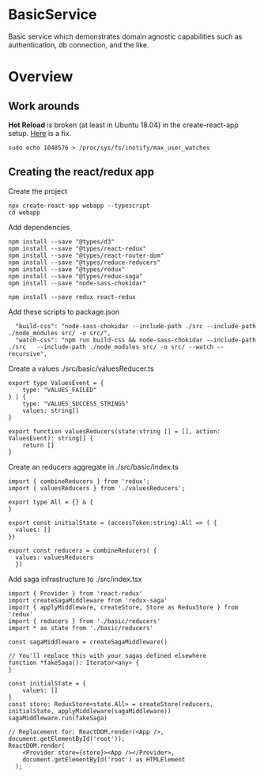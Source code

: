 # BasicService
Basic service which demonstrates domain agnostic capabilities such as authentication, db connection, and the like. 



# Overview

## Work arounds

**Hot Reload** is broken (at least in Ubuntu 18.04) in the create-react-app setup. [Here](https://stackoverflow.com/questions/42189575/create-react-app-reload-not-working) is a fix.

    sudo echo 1048576 > /proc/sys/fs/inotify/max_user_watches


## Creating the react/redux app

Create the project

    npx create-react-app webapp --typescript
    cd webapp

Add dependencies    

    npm install --save "@types/d3"
    npm install --save "@types/react-redux"
    npm install --save "@types/react-router-dom"
    npm install --save "@types/reduce-reducers"
    npm install --save "@types/redux"
    npm install --save "@types/redux-saga"
    npm install --save "node-sass-chokidar"
    
    npm install --save redux react-redux

Add these scripts to package.json

      "build-css": "node-sass-chokidar --include-path ./src --include-path ./node_modules src/ -o src/",
      "watch-css": "npm run build-css && node-sass-chokidar --include-path ./src   --include-path ./node_modules src/ -o src/ --watch --recursive",

Create a values ./src/basic/valuesReducer.ts
    
    export type ValuesEvent = {
        type: "VALUES_FAILED"
    } | {
        type: "VALUES_SUCCESS_STRINGS"
        values: string[]
    }
    
    export function valuesReducers(state:string [] = [], action: ValuesEvent): string[] {
        return []
    }
    
Create an reducers aggregate in ./src/basic/index.ts

    import { combineReducers } from 'redux';
    import { valuesReducers } from './valuesReducers';
    
    export type All = {} & {
    }  
    
    export const initialState = (accessToken:string):All => ( { 
      values: []
    })
    
    export const reducers = combineReducers( {
      values: valuesReducers
      })

Add saga infrastructure to ./src/index.tsx

    import { Provider } from 'react-redux'
    import createSagaMiddleware from 'redux-saga'
    import { applyMiddleware, createStore, Store as ReduxStore } from 'redux'
    import { reducers } from './basic/reducers'
    import * as state from './basic/reducers'
    
    const sagaMiddleware = createSagaMiddleware()
    
    // You'll replace this with your sagas defined elsewhere
    function *fakeSaga(): Iterator<any> {
    }
    
    const initialState = {
        values: []
    }
    const store: ReduxStore<state.All> = createStore(reducers, initialState, applyMiddleware(sagaMiddleware))
    sagaMiddleware.run(fakeSaga)

    // Replacement for: ReactDOM.render(<App />, document.getElementById('root'));
    ReactDOM.render(
        <Provider store={store}><App /></Provider>,
        document.getElementById('root') as HTMLElement
      );



  